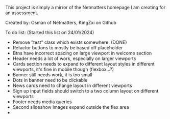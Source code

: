 This project is simply a mirror of the Netmatters homepage I am creating for an assessment.

Created by: Osman of Netmatters, KingZxi on Github

To do list: (Started this list on 24/01/2024)

- Remove "test" class which exists somewhere. (DONE)
- Refactor buttons to mostly be based off placeholder
- Btns have incorrect spacing on large viewport in welcome section
- Header needs a lot of work, especially on larger viewports
- Cards section needs to expand to different layout styles in different viewports, it's fine in mobile though (flexbox...?)
- Banner still needs work, it is too small
- Dots in banner need to be clickable
- News cards need to change layout in different viewports
- Sign up input fields should switch to a two column layout on different viewports
- Footer needs media queries
- Second slideshow images expand outside the flex area
-
